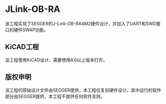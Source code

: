 # JLink-OB-RA

该工程实现了SEGGER的J-Link-OB-RA4M2硬件设计，并加入了UART和SWD接口的硬件SWAP功能。

## KiCAD工程

该工程使用KiCAD设计，需要使用8.0以上版本打开。

## 版权申明

该工程的原始设计文件由SEGGER提供，本工程仅复刻硬件设计。其中运行的软件部分由SEGGER提供，本工程不提供任何软件支持。
